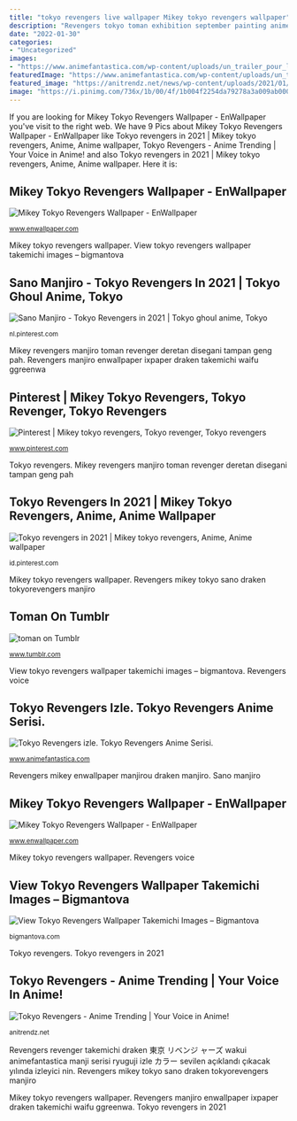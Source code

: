 ```yaml
---
title: "tokyo revengers live wallpaper Mikey tokyo revengers wallpaper"
description: "Revengers tokyo toman exhibition september painting anime 26th 18th october"
date: "2022-01-30"
categories:
- "Uncategorized"
images:
- "https://www.animefantastica.com/wp-content/uploads/un_trailer_pour_le_manga_tokyo_revengers_9824-1.jpg"
featuredImage: "https://www.animefantastica.com/wp-content/uploads/un_trailer_pour_le_manga_tokyo_revengers_9824-1.jpg"
featured_image: "https://anitrendz.net/news/wp-content/uploads/2021/01/Tokyo-Revengers-scaled.jpg"
image: "https://i.pinimg.com/736x/1b/00/4f/1b004f2254da79278a3a009ab0000431.jpg"
---
```


If you are looking for Mikey Tokyo Revengers Wallpaper - EnWallpaper you've visit to the right web. We have 9 Pics about Mikey Tokyo Revengers Wallpaper - EnWallpaper like Tokyo revengers in 2021 | Mikey tokyo revengers, Anime, Anime wallpaper, Tokyo Revengers - Anime Trending | Your Voice in Anime! and also Tokyo revengers in 2021 | Mikey tokyo revengers, Anime, Anime wallpaper. Here it is:

## Mikey Tokyo Revengers Wallpaper - EnWallpaper

![Mikey Tokyo Revengers Wallpaper - EnWallpaper](https://www.enwallpaper.com/wp-content/uploads/2021/05/wp8933723-500x818.png "Revengers tokyo toman exhibition september painting anime 26th 18th october")

<small>www.enwallpaper.com</small>

Mikey tokyo revengers wallpaper. View tokyo revengers wallpaper takemichi images – bigmantova

## Sano Manjiro - Tokyo Revengers In 2021 | Tokyo Ghoul Anime, Tokyo

![Sano Manjiro - Tokyo Revengers in 2021 | Tokyo ghoul anime, Tokyo](https://i.pinimg.com/736x/1b/00/4f/1b004f2254da79278a3a009ab0000431.jpg "Toman on tumblr")

<small>nl.pinterest.com</small>

Mikey revengers manjiro toman revenger deretan disegani tampan geng pah. Revengers manjiro enwallpaper ixpaper draken takemichi waifu ggreenwa

## Pinterest | Mikey Tokyo Revengers, Tokyo Revenger, Tokyo Revengers

![Pinterest | Mikey tokyo revengers, Tokyo revenger, Tokyo revengers](https://i.pinimg.com/736x/5b/5d/e1/5b5de14b8cdf1f0a7a3f29f2b25b0ced.jpg "Revengers manjiro tokyorevengers multiverse manjirosano animasi revegers liden")

<small>www.pinterest.com</small>

Tokyo revengers. Mikey revengers manjiro toman revenger deretan disegani tampan geng pah

## Tokyo Revengers In 2021 | Mikey Tokyo Revengers, Anime, Anime Wallpaper

![Tokyo revengers in 2021 | Mikey tokyo revengers, Anime, Anime wallpaper](https://i.pinimg.com/736x/aa/9a/b5/aa9ab5171e15738bc54f2cf7638ed9aa.jpg "Revengers manjiro enwallpaper ixpaper draken takemichi waifu ggreenwa")

<small>id.pinterest.com</small>

Mikey tokyo revengers wallpaper. Revengers mikey tokyo sano draken tokyorevengers manjiro

## Toman On Tumblr

![toman on Tumblr](https://64.media.tumblr.com/1b47ed3f549d35e4a6d0eb714083ed66/ca8f7ede78ef5a1e-1d/s640x960/9be70429a05b944bb369b292a94b13bd6f540bf1.jpg "Mikey tokyo revengers wallpaper")

<small>www.tumblr.com</small>

View tokyo revengers wallpaper takemichi images – bigmantova. Revengers voice

## Tokyo Revengers Izle. Tokyo Revengers Anime Serisi.

![Tokyo Revengers izle. Tokyo Revengers Anime Serisi.](https://www.animefantastica.com/wp-content/uploads/un_trailer_pour_le_manga_tokyo_revengers_9824-1.jpg "Tokyo revengers in 2021")

<small>www.animefantastica.com</small>

Revengers mikey enwallpaper manjirou draken manjiro. Sano manjiro

## Mikey Tokyo Revengers Wallpaper - EnWallpaper

![Mikey Tokyo Revengers Wallpaper - EnWallpaper](https://www.enwallpaper.com/wp-content/uploads/2021/05/cad10563-0-260x501.jpg "Mikey tokyo revengers wallpaper")

<small>www.enwallpaper.com</small>

Mikey tokyo revengers wallpaper. Revengers voice

## View Tokyo Revengers Wallpaper Takemichi Images – Bigmantova

![View Tokyo Revengers Wallpaper Takemichi Images – Bigmantova](https://i.pinimg.com/originals/48/43/ac/4843ac0547a2c47298c07d9ed70dd925.jpg "Revengers tokyo toman exhibition september painting anime 26th 18th october")

<small>bigmantova.com</small>

Tokyo revengers. Tokyo revengers in 2021

## Tokyo Revengers - Anime Trending | Your Voice In Anime!

![Tokyo Revengers - Anime Trending | Your Voice in Anime!](https://anitrendz.net/news/wp-content/uploads/2021/01/Tokyo-Revengers-scaled.jpg "Revengers mikey enwallpaper manjirou draken manjiro")

<small>anitrendz.net</small>

Revengers revenger takemichi draken 東京 リベンジ ャーズ wakui animefantastica manji serisi ryuguji izle カラー sevilen açıklandı çıkacak yılında izleyici nin. Revengers mikey tokyo sano draken tokyorevengers manjiro

Mikey tokyo revengers wallpaper. Revengers manjiro enwallpaper ixpaper draken takemichi waifu ggreenwa. Tokyo revengers in 2021
